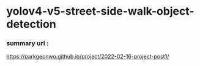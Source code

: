 
# yolov4-v5-street-side-walk-object-detection

### summary url :

https://parkgeonwo.github.io/project/2022-02-16-project-post1/



